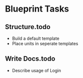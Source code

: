 # Blueprint Tasks

## Structure.todo
* Build a default template
* Place units in seperate templates

## Write Docs.todo
* Describe usage of Login